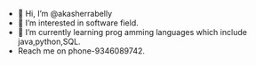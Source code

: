 - 👋 Hi, I’m @akasherrabelly
- 👀 I’m interested in software field.
- 🌱 I’m currently learning prog amming languages which include java,python,SQL.
-  Reach me on phone-9346089742.


<!---
akasherrabelly/akasherrabelly is a ✨ special ✨ repository because its `README.md` (this file) appears on your GitHub profile.
You can click the Preview link to take a look at your changes.
--->
